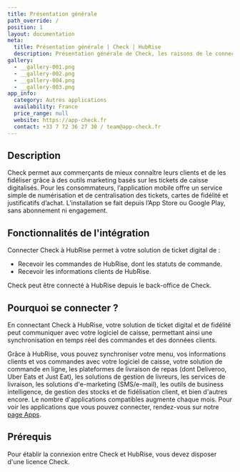 ```yaml
---
title: Présentation générale
path_override: /
position: 1
layout: documentation
meta:
  title: Présentation générale | Check | HubRise
  description: Présentation générale de Check, les raisons de le connecter à HubRise et fonctionnalités de l'intégration avec HubRise. Synchronisez les données entre votre logiciel de caisse et vos autres applications.
gallery:
  - __gallery-001.png
  - __gallery-002.png
  - __gallery-004.png
  - __gallery-003.png
app_info:
  category: Autres applications
  availability: France
  price_range: null
  website: https://app-check.fr
  contact: +33 7 72 36 27 30 / team@app-check.fr
---
```


## Description

Check permet aux commerçants de mieux connaître leurs clients et de les fidéliser grâce à des outils marketing basés sur les tickets de caisse digitalisés. Pour les consommateurs, l’application mobile offre un service simple de numérisation et de centralisation des tickets, cartes de fidélité et justificatifs d’achat. L’installation se fait depuis l’App Store ou Google Play, sans abonnement ni engagement.

## Fonctionnalités de l'intégration

Connecter Check à HubRise permet à votre solution de ticket digital de :

- Recevoir les commandes de HubRise, dont les statuts de commande.
- Recevoir les informations clients de HubRise.

Check peut être connecté à HubRise depuis le back-office de Check.

## Pourquoi se connecter ?

En connectant Check à HubRise, votre solution de ticket digital et de fidélité peut communiquer avec votre logiciel de caisse, permettant ainsi une synchronisation en temps réel des commandes et des données clients.

Grâce à HubRise, vous pouvez synchroniser votre menu, vos informations clients et vos commandes avec votre logiciel de caisse, votre solution de commande en ligne, les plateformes de livraison de repas (dont Deliveroo, Uber Eats et Just Eat), les solutions de gestion de livreurs, les services de livraison, les solutions d'e-marketing (SMS/e-mail), les outils de business intelligence, de gestion des stocks et de fidélisation client, et bien d'autres encore. Le nombre d'applications compatibles augmente chaque mois. Pour voir les applications que vous pouvez connecter, rendez-vous sur notre [page Apps](/apps).

## Prérequis

Pour établir la connexion entre Check et HubRise, vous devez disposer d'une licence Check.
